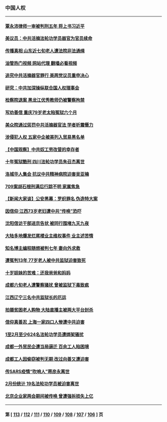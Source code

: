 ### 中国人权
---
#### [覃永沛律师一审被判刑五年 将上书习近平](../../pages/ncid278/n13962335.md?04020045) 
#### [美议员：中共活摘法轮功学员器官为官员续命](../../pages/ncid278/n13961550.md?04020045) 
#### [传播真相 山东近七旬老人遭法院非法通缉](../../pages/ncid278/n13961068.md?04020045) 
#### [油管热门视频 网站代理 翻墙必看视频](http://138.2.39.72:81/youtube.html?epic-marker?04020045)
#### [追究中共活摘器官罪行 美两党议员重申决心](../../pages/ncid278/n13961970.md?04020045) 
#### [研究：中共加深操纵联合国人权理事会](../../pages/ncid278/n13961556.md?04020045) 
#### [检察院退案 黑龙江优秀教师仍被警察拘禁](../../pages/ncid278/n13960361.md?04020045) 
#### [写劝善信 重庆79岁老太陷冤狱六个月](../../pages/ncid278/n13956118.md?04020045) 
#### [美众院通过惩罚中共活摘器官法 学者析震慑力](../../pages/ncid278/n13961128.md?04020045) 
#### [涉侵犯人权 五家中企被美列入贸易黑名单](../../pages/ncid278/n13960595.md?04020045) 
#### [【中国观察】中共奴工劳改营的幸存者](../../pages/ncid278/n13959529.md?04020045) 
#### [十年冤狱酷刑 四川法轮功学员朱召杰离世](../../pages/ncid278/n13959794.md?04020045) 
#### [洛城华人集会 抗议中共精神病院迫害吴亚楠](../../pages/ncid278/n13959971.md?04020045) 
#### [709案胡石根刑满后行踪不明 家属焦急](../../pages/ncid278/n13957803.md?04020045) 
#### [【新闻大家谈】公安黑幕：罗织罪名 伪造特大案](../../pages/ncid278/n13957627.md?04020045) 
#### [因信仰 江西73岁老妇遭中共“传唤”恐吓](../../pages/ncid278/n13955184.md?04020045) 
#### [沈阳信访干部进京告状 被同行围堵九天九夜](../../pages/ncid278/n13954685.md?04020045) 
#### [大陆多地爆发烂尾楼业主维权事件 业主述苦情](../../pages/ncid278/n13956145.md?04020045) 
#### [知名博主编程随想被判七年 妻向外求救](../../pages/ncid278/n13955870.md?04020045) 
#### [遭冤判13年 77岁老人被中共监狱迫害致死](../../pages/ncid278/n13953812.md?04020045) 
#### [十岁姐妹的苦难：还我爸爸和妈妈](../../pages/ncid278/n13923454.md?04020045) 
#### [成都六旬老人遭警察骚扰 曾被监狱下毒致疯](../../pages/ncid278/n13952299.md?04020045) 
#### [江西辽宁三名中共监狱长的厄运](../../pages/ncid278/n13951740.md?04020045) 
#### [拍摄贫困老人购物 大陆直播主被两大平台封杀](../../pages/ncid278/n13952368.md?04020045) 
#### [信仰真善忍 上海一家四口人惨遭中共迫害](../../pages/ncid278/n13950973.md?04020045) 
#### [1至2月至少624名法轮功学员遭绑架骚扰](../../pages/ncid278/n13950181.md?04020045) 
#### [成都一外贸民企遭当局逼迁 百余工人陷困境](../../pages/ncid278/n13950512.md?04020045) 
#### [成都工人因偷窃被判无期 改过向善又遭迫害](../../pages/ncid278/n13948561.md?04020045) 
#### [传SARS疫情“吹哨人”蒋彦永离世](../../pages/ncid278/n13949222.md?04020045) 
#### [2月份统计 19名法轮功学员被迫害离世](../../pages/ncid278/n13947335.md?04020045) 
#### [北京企业家两会期间被传唤 曾遭强拆损失上亿](../../pages/ncid278/n13947896.md?04020045) 

---
#### 第 [ [113](./113.md?04020045) / [112](./112.md?04020045) / [111](./111.md?04020045) / [110](./110.md?04020045) / [109](./109.md?04020045) / [108](./108.md?04020045) / [107](./107.md?04020045) / [106](./106.md?04020045) ] 页
